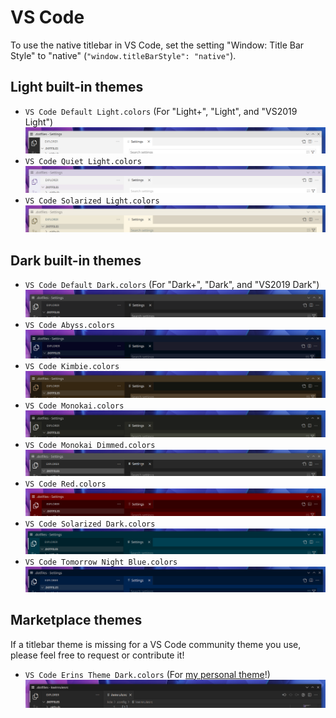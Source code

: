 # VS Code

To use the native titlebar in VS Code, set the setting "Window: Title Bar Style" to "native" (`"window.titleBarStyle": "native"`).

## Light built-in themes

- `VS Code Default Light.colors` (For "Light+", "Light", and "VS2019 Light")
  ![](.github/default%20light.png)
- `VS Code Quiet Light.colors`
  ![](.github/quiet%20light.png)
- `VS Code Solarized Light.colors`
  ![](.github/solarized%20light.png)

## Dark built-in themes

- `VS Code Default Dark.colors` (For "Dark+", "Dark", and "VS2019 Dark")
  ![](.github/default%20dark.png)
- `VS Code Abyss.colors`
  ![](.github/abyss.png)
- `VS Code Kimbie.colors`
  ![](.github/kimbie%20dark.png)
- `VS Code Monokai.colors`
  ![](.github/monokai.png)
- `VS Code Monokai Dimmed.colors`
  ![](.github/monokai%20dimmed.png)
- `VS Code Red.colors`
  ![](.github/red.png)
- `VS Code Solarized Dark.colors`
  ![](.github/solarized%20dark.png)
- `VS Code Tomorrow Night Blue.colors`
  ![](.github/tomorrow%20night%20blue.png)

## Marketplace themes

If a titlebar theme is missing for a VS Code community theme you use, please feel free to request or contribute it!

- `VS Code Erins Theme Dark.colors` (For [my personal theme](https://marketplace.visualstudio.com/items?itemName=eritbh.eritbh-theme)!)
  ![](.github/erins%20theme%20dark.png)
